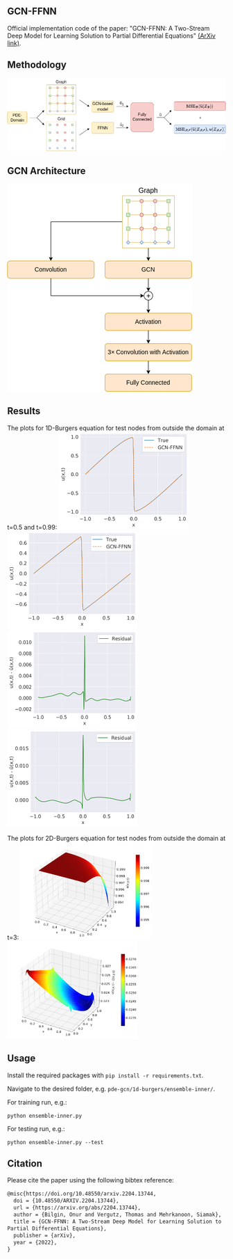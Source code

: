 ## GCN-FFNN
Official implementation code of the paper: "GCN-FFNN: A Two-Stream Deep Model for Learning Solution to Partial Differential Equations" [(ArXiv link)](https://arxiv.org/abs/2204.13744).


## Methodology
![pde-gcn](images/methodology.png)
<br />

## GCN Architecture
![pde-gcn <](images/architecture.png)
<br />

## Results
The plots for 1D-Burgers equation for test nodes from outside the domain at t=0.5 and t=0.99:
<img src="images/t050_ens_out.png"  width="300" height="225" /> <img src="images/t099_ens_out.png"  width="300" height="225" />
<img src="images/t050_ens_out_res.png"  width="300" height="225" /> <img src="images/t099_ens_out_res.png"  width="300" height="225" />

The plots for 2D-Burgers equation for test nodes from outside the domain at t=3:
<img src="images/3d-plot_ens_2d-burgers_true_3s.png"  width="300" height="225" /> <img src="images/3d-plot_ens_2d-burgers_res_3s.png"  width="300" height="225" />

## Usage
Install the required packages with `pip install -r requirements.txt`.

Navigate to the desired folder, e.g. `pde-gcn/1d-burgers/ensemble-inner/`.

For training run, e.g.:
```
python ensemble-inner.py
```
For testing run, e.g.:
```
python ensemble-inner.py --test
```


## Citation 
Please cite the paper using the following bibtex reference:
```
@misc{https://doi.org/10.48550/arxiv.2204.13744,
  doi = {10.48550/ARXIV.2204.13744},
  url = {https://arxiv.org/abs/2204.13744},
  author = {Bilgin, Onur and Vergutz, Thomas and Mehrkanoon, Siamak},
  title = {GCN-FFNN: A Two-Stream Deep Model for Learning Solution to Partial Differential Equations},
  publisher = {arXiv},
  year = {2022},
}
```

